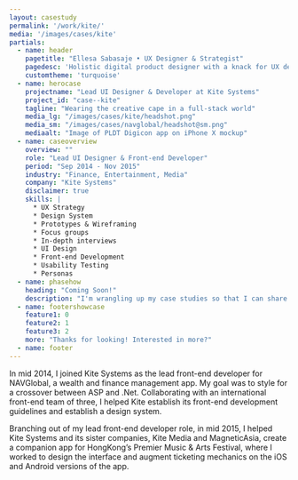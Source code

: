 ```yaml
---
layout: casestudy
permalink: '/work/kite/'
media: '/images/cases/kite'
partials:
  - name: header
    pagetitle: "Ellesa Sabasaje • UX Designer & Strategist"
    pagedesc: 'Holistic digital product designer with a knack for UX design, UX strategy, UX research, prototyping and front-end development'
    customtheme: 'turquoise'
  - name: herocase
    projectname: "Lead UI Designer & Developer at Kite Systems"
    project_id: "case--kite"
    tagline: "Wearing the creative cape in a full-stack world"
    media_lg: "/images/cases/kite/headshot.png"
    media_sm: "/images/cases/navglobal/headshot@sm.png"
    mediaalt: "Image of PLDT Digicon app on iPhone X mockup"
  - name: caseoverview
    overview: ""
    role: "Lead UI Designer & Front-end Developer"
    period: "Sep 2014 - Nov 2015"
    industry: "Finance, Entertainment, Media"
    company: "Kite Systems"
    disclaimer: true
    skills: |
      * UX Strategy
      * Design System    
      * Prototypes & Wireframing  
      * Focus groups
      * In-depth interviews
      * UI Design
      * Front-end Development
      * Usability Testing
      * Personas    
  - name: phasehow
    heading: "Coming Soon!"
    description: "I'm wrangling up my case studies so that I can share my passion for creating great products and making a difference. Stay tuned!"
  - name: footershowcase
    feature1: 0
    feature2: 1
    feature3: 2
    more: "Thanks for looking! Interested in more?"
  - name: footer
---
```


In mid 2014, I joined Kite Systems as the lead front-end developer for NAVGlobal, a wealth and finance management app. My goal was to style for a crossover between ASP and .Net. Collaborating with an international front-end team of three, I helped Kite establish its front-end development guidelines and establish a design system.

Branching out of my lead front-end developer role, in mid 2015, I helped Kite Systems and its sister companies, Kite Media and MagneticAsia, create a companion app for HongKong’s Premier Music & Arts Festival, where I worked to design the interface and augment ticketing mechanics on the iOS and Android versions of the app.

